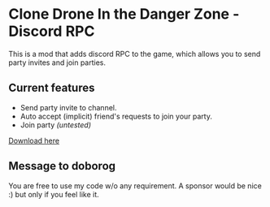 ﻿# Clone Drone In the Danger Zone - Discord RPC

This is a mod that adds discord RPC to the game, which allows you to send party invites and join parties.

## Current features
- Send party invite to channel.
- Auto accept (implicit) friend's requests to join your party.
- Join party *(untested)*

[Download here](https://github.com/ArjixWasTaken/CDDZ-Discord-RPC/releases/latest)


## Message to doborog

You are free to use my code w/o any requirement.
A sponsor would be nice :) but only if you feel like it.
